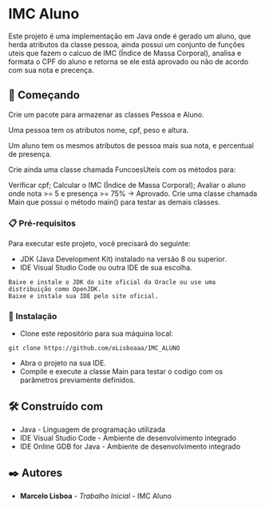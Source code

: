 # IMC Aluno

Este projeto é uma implementação em Java onde é gerado um aluno, que herda atributos da classe pessoa, ainda possui um conjunto de funções uteis que fazem o calcuo de IMC (Índice de Massa Corporal), analisa e formata o CPF do aluno e retorna se ele está aprovado ou não de acordo com sua nota e precença.

## 🚀 Começando

Crie um pacote para armazenar as classes Pessoa e Aluno.

Uma pessoa tem os atributos nome, cpf, peso e altura.

Um aluno tem os mesmos atributos de pessoa mais sua nota, e percentual de presença. 

Crie ainda uma classe chamada FuncoesUteis com os métodos para:

Verificar cpf;
Calcular o IMC (Índice de Massa Corporal);
Avaliar o aluno onde nota >= 5 e presença >= 75% → Aprovado.
Crie uma classe chamada Main que possui o método main() para testar as demais classes.

### 📋 Pré-requisitos

Para executar este projeto, você precisará do seguinte:

* JDK (Java Development Kit) instalado na versão 8 ou superior.
* IDE Visual Studio Code ou outra IDE de sua escolha.
```
Baixe e instale o JDK do site oficial da Oracle ou use uma distribuição como OpenJDK.
Baixe e instale sua IDE pelo site oficial.
```

### 🔧 Instalação

* Clone este repositório para sua máquina local:
```
git clone https://github.com/oLisboaaa/IMC_ALUNO
```
* Abra o projeto na sua IDE.
* Compile e execute a classe Main para testar o codigo com os parâmetros previamente definidos.
  
## 🛠️ Construído com

* Java - Linguagem de programação utilizada
* IDE Visual Studio Code - Ambiente de desenvolvimento integrado
* IDE Online GDB for Java - Ambiente de desenvolvimento integrado

## ✒️ Autores

* **Marcelo Lisboa** - *Trabalho Inicial* - IMC Aluno
